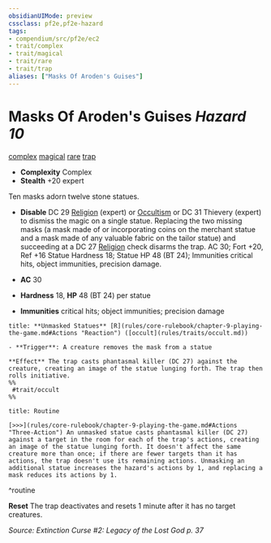 ```yaml
---
obsidianUIMode: preview
cssclass: pf2e,pf2e-hazard
tags:
- compendium/src/pf2e/ec2
- trait/complex
- trait/magical
- trait/rare
- trait/trap
aliases: ["Masks Of Aroden's Guises"]
---
```

# Masks Of Aroden's Guises *Hazard 10*  
[complex](complex.md "Complex Hazard Trait")  [magical](magical.md "Magical Item Trait")  [rare](rare.md "Rare Rarity Trait")  [trap](trap.md "Trap Hazard Trait")  

- **Complexity** Complex
- **Stealth** +20 expert  

Ten masks adorn twelve stone statues.

- **Disable** DC 29 [Religion](skills.md#Religion) (expert) or [Occultism](skills.md#Occultism) or DC 31 Thievery (expert) to dismiss the magic on a single statue.
Replacing the two missing masks (a mask made of or incorporating coins on the merchant statue and a mask made of any valuable fabric on the tailor statue) and succeeding at a DC 27 [Religion](skills.md#Religion) check disarms the trap.
AC 30; Fort +20, Ref +16 Statue Hardness 18; Statue HP 48 (BT 24); Immunities critical hits, object immunities, precision damage.  

- **AC** 30
- **Hardness** 18, **HP** 48 (BT 24) per statue
- **Immunities** critical hits; object immunities; precision damage

```ad-embed-ability
title: **Unmasked Statues** [R](rules/core-rulebook/chapter-9-playing-the-game.md#Actions "Reaction") ([occult](rules/traits/occult.md))

- **Trigger**: A creature removes the mask from a statue

**Effect** The trap casts phantasmal killer (DC 27) against the creature, creating an image of the statue lunging forth. The trap then rolls initiative.  
%%
 #trait/occult 
%%
```

```ad-pf2-summary
title: Routine

[>>>](rules/core-rulebook/chapter-9-playing-the-game.md#Actions "Three-Action") An unmasked statue casts phantasmal killer (DC 27) against a target in the room for each of the trap's actions, creating an image of the statue lunging forth. It doesn't affect the same creature more than once; if there are fewer targets than it has actions, the trap doesn't use its remaining actions. Unmasking an additional statue increases the hazard's actions by 1, and replacing a mask reduces its actions by 1.
```
^routine

**Reset** The trap deactivates and resets 1 minute after it has no target creatures.  

*Source: Extinction Curse #2: Legacy of the Lost God p. 37*